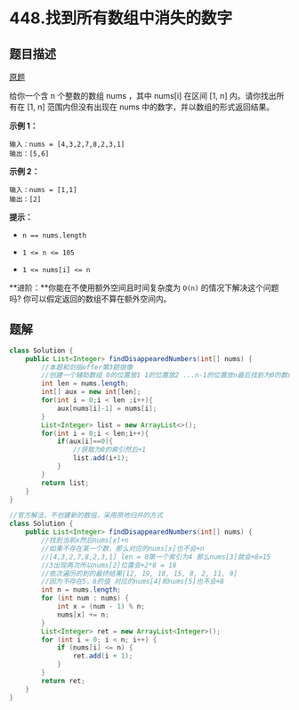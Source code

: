 # 448.找到所有数组中消失的数字


## 题目描述

[原题](https://leetcode-cn.com/problems/find-all-numbers-disappeared-in-an-array/)

给你一个含 n 个整数的数组 nums ，其中 nums[i] 在区间 [1, n] 内。请你找出所有在 [1, n] 范围内但没有出现在 nums 中的数字，并以数组的形式返回结果。

**示例 1：**

```
输入：nums = [4,3,2,7,8,2,3,1]
输出：[5,6]
```

**示例 2：**

```
输入：nums = [1,1]
输出：[2]
```

**提示：**

* `n == nums.length`

* `1 <= n <= 105`

* `1 <= nums[i] <= n`

**进阶：**你能在不使用额外空间且时间复杂度为 `O(n)` 的情况下解决这个问题吗? 你可以假定返回的数组不算在额外空间内。


## 题解

```java
class Solution {
    public List<Integer> findDisappearedNumbers(int[] nums) {
        //本题和剑指offer第3题很像
        //创建一个辅助数组 0的位置放1 1的位置放2 ...n-1的位置放n最后找到为0的数组
        int len = nums.length;
        int[] aux = new int[len];
        for(int i = 0;i < len ;i++){
            aux[nums[i]-1] = nums[i]; 
        }
        List<Integer> list = new ArrayList<>();
        for(int i = 0;i < len;i++){
            if(aux[i]==0){
                //获取为0的索引然后+1
                list.add(i+1);
            }
        }
        return list;
    }
}
```

```java
//官方解法，不创建新的数组，采用原地归并的方式
class Solution {
    public List<Integer> findDisappearedNumbers(int[] nums) {
        //找到当前x然后nums[x]+n
        //如果不存在某一个数，那么对应的nums[x]也不会+n
        //[4,3,2,7,8,2,3,1] len = 8第一个索引为4 那么nums[3]就会+8=15
        //3出现两次所以nums[2]位置会+2*8 = 18
        //依次遍历的到的最终结果[12, 19, 18, 15, 8, 2, 11, 9]
        //因为不存在5，6的值 对应的nums[4]和nums[5]也不会+8
        int n = nums.length;
        for (int num : nums) {
            int x = (num - 1) % n;
            nums[x] += n;
        }
        List<Integer> ret = new ArrayList<Integer>();
        for (int i = 0; i < n; i++) {
            if (nums[i] <= n) {
                ret.add(i + 1);
            }
        }
        return ret;
    }
}
```

